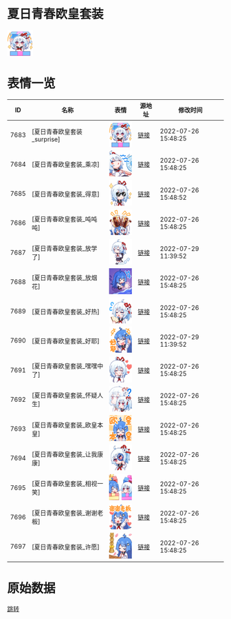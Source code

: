 # 夏日青春欧皇套装

<img src="./cover.png" height="60" alt="cover" />

# 表情一览

|ID|名称|表情|源地址|修改时间|
|----|----|----|----|----|
|7683|[夏日青春欧皇套装_surprise]|<img src="./pic/007683_%5B夏日青春欧皇套装_surprise%5D.png" height="60" alt="surprise"/>|[链接](http://i0.hdslb.com/bfs/emote/e086550388b8366637478d05dfb17fd612c69d3b.png)|2022-07-26 15:48:25|
|7684|[夏日青春欧皇套装_乘凉]|<img src="./pic/007684_%5B夏日青春欧皇套装_乘凉%5D.png" height="60" alt="乘凉"/>|[链接](http://i0.hdslb.com/bfs/emote/84d8ea4421931f8179e565efd23dc54842a33b99.png)|2022-07-26 15:48:25|
|7685|[夏日青春欧皇套装_得意]|<img src="./pic/007685_%5B夏日青春欧皇套装_得意%5D.png" height="60" alt="得意"/>|[链接](http://i0.hdslb.com/bfs/emote/cc1d47a4fa6fa4d0229df89d1af755a076beffa6.png)|2022-07-26 15:48:52|
|7686|[夏日青春欧皇套装_吨吨吨]|<img src="./pic/007686_%5B夏日青春欧皇套装_吨吨吨%5D.png" height="60" alt="吨吨吨"/>|[链接](http://i0.hdslb.com/bfs/emote/f4fad2e3a19a7f20c1b7be44f1c23ef088ff5395.png)|2022-07-26 15:48:25|
|7687|[夏日青春欧皇套装_放学了]|<img src="./pic/007687_%5B夏日青春欧皇套装_放学了%5D.png" height="60" alt="放学了"/>|[链接](http://i0.hdslb.com/bfs/emote/587b863ab6798f6a88fe39952a27cd0436be9b64.png)|2022-07-29 11:39:52|
|7688|[夏日青春欧皇套装_放烟花]|<img src="./pic/007688_%5B夏日青春欧皇套装_放烟花%5D.png" height="60" alt="放烟花"/>|[链接](http://i0.hdslb.com/bfs/emote/4fed12f562e0882c286191f5071c6617788c7872.png)|2022-07-26 15:48:25|
|7689|[夏日青春欧皇套装_好热]|<img src="./pic/007689_%5B夏日青春欧皇套装_好热%5D.png" height="60" alt="好热"/>|[链接](http://i0.hdslb.com/bfs/emote/6b10c016ba0796b3ff04317c11f51fa05e6b2008.png)|2022-07-26 15:48:25|
|7690|[夏日青春欧皇套装_好耶]|<img src="./pic/007690_%5B夏日青春欧皇套装_好耶%5D.png" height="60" alt="好耶"/>|[链接](http://i0.hdslb.com/bfs/emote/da5fada40e293ba2cffca43a4dab2976e4c1ea5f.png)|2022-07-29 11:39:52|
|7691|[夏日青春欧皇套装_嘿嘿中了]|<img src="./pic/007691_%5B夏日青春欧皇套装_嘿嘿中了%5D.png" height="60" alt="嘿嘿中了"/>|[链接](http://i0.hdslb.com/bfs/emote/fdd7dd51ae8e46ee1d47d63fcd0731d09f17f87c.png)|2022-07-26 15:48:25|
|7692|[夏日青春欧皇套装_怀疑人生]|<img src="./pic/007692_%5B夏日青春欧皇套装_怀疑人生%5D.png" height="60" alt="怀疑人生"/>|[链接](http://i0.hdslb.com/bfs/emote/bb2d015afabe9f8ce4fdae01f3573d16ff39d82e.png)|2022-07-26 15:48:25|
|7693|[夏日青春欧皇套装_欧皇本皇]|<img src="./pic/007693_%5B夏日青春欧皇套装_欧皇本皇%5D.png" height="60" alt="欧皇本皇"/>|[链接](http://i0.hdslb.com/bfs/emote/c1f35323f3fe9220b53d512e22c3d6c2613eda6e.png)|2022-07-26 15:48:25|
|7694|[夏日青春欧皇套装_让我康康]|<img src="./pic/007694_%5B夏日青春欧皇套装_让我康康%5D.png" height="60" alt="让我康康"/>|[链接](http://i0.hdslb.com/bfs/emote/f73cb06d79d40f6e5857bc07d6e67c51b2920b07.png)|2022-07-26 15:48:25|
|7695|[夏日青春欧皇套装_相视一笑]|<img src="./pic/007695_%5B夏日青春欧皇套装_相视一笑%5D.png" height="60" alt="相视一笑"/>|[链接](http://i0.hdslb.com/bfs/emote/0d72bce82bc4b0e2d6bafc041d5e603e96bb2196.png)|2022-07-26 15:48:25|
|7696|[夏日青春欧皇套装_谢谢老板]|<img src="./pic/007696_%5B夏日青春欧皇套装_谢谢老板%5D.png" height="60" alt="谢谢老板"/>|[链接](http://i0.hdslb.com/bfs/emote/ca607626747f23cf37dbe8bb81397985dcb0ab17.png)|2022-07-26 15:48:25|
|7697|[夏日青春欧皇套装_许愿]|<img src="./pic/007697_%5B夏日青春欧皇套装_许愿%5D.png" height="60" alt="许愿"/>|[链接](http://i0.hdslb.com/bfs/emote/009c42a9f9fb59d8e8a44a8bb27da942abf7d248.png)|2022-07-26 15:48:25|

# 原始数据

[跳转](./raw.json)

